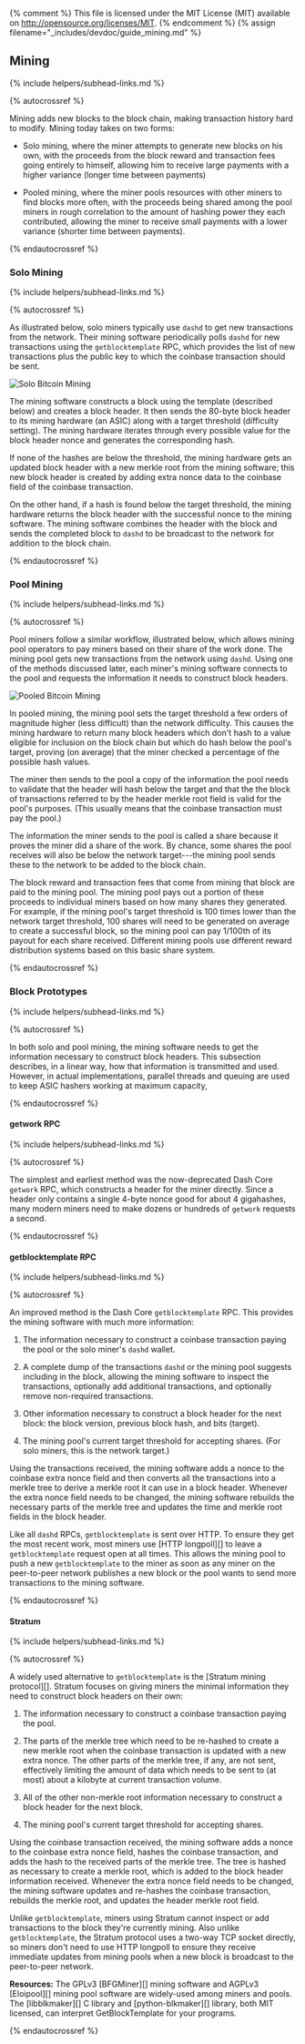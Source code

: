 {% comment %}
This file is licensed under the MIT License (MIT) available on
http://opensource.org/licenses/MIT.
{% endcomment %}
{% assign filename="_includes/devdoc/guide_mining.md" %}

## Mining
{% include helpers/subhead-links.md %}

<!-- __ -->

{% autocrossref %}

Mining adds new blocks to the block chain, making transaction history
hard to modify.  Mining today takes on two forms:

* Solo mining, where the miner attempts to generate new blocks on his
  own, with the proceeds from the block reward and transaction fees
  going entirely to himself, allowing him to receive large payments with
  a higher variance (longer time between payments)

* Pooled mining, where the miner pools resources with other miners to
  find blocks more often, with the proceeds being shared among the pool
  miners in rough correlation to the amount of hashing power
  they each contributed, allowing the miner to receive small
  payments with a lower variance (shorter time between payments).

{% endautocrossref %}

### Solo Mining
{% include helpers/subhead-links.md %}

{% autocrossref %}

As illustrated below, solo miners typically use `dashd` to get new
transactions from the network. Their mining software periodically polls
`dashd` for new transactions using the `getblocktemplate` RPC, which
provides the list of new transactions plus the public key to which the
coinbase transaction should be sent.

![Solo Bitcoin Mining](/img/dev/en-solo-mining-overview.svg)

The mining software constructs a block using the template (described below) and creates a
block header. It then sends the 80-byte block header to its mining
hardware (an ASIC) along with a target threshold (difficulty setting).
The mining hardware iterates through every possible value for the block
header nonce and generates the corresponding hash.

If none of the hashes are below the threshold, the mining hardware gets
an updated block header with a new merkle root from the mining software;
this new block header is created by adding extra nonce data to the
coinbase field of the coinbase transaction.

On the other hand, if a hash is found below the target threshold, the
mining hardware returns the block header with the successful nonce to
the mining software. The mining software combines the header with the
block and sends the completed block to `dashd` to be broadcast to the network
for addition to the block chain.

{% endautocrossref %}

### Pool Mining
{% include helpers/subhead-links.md %}

{% autocrossref %}

Pool miners follow a similar workflow, illustrated below, which allows
mining pool operators to pay miners based on their share of the work
done. The mining pool gets new transactions from the network using
`dashd`. Using one of the methods discussed later, each miner's mining
software connects to the pool and requests the information it needs to
construct block headers.

![Pooled Bitcoin Mining](/img/dev/en-pooled-mining-overview.svg)

In pooled mining, the mining pool sets the target threshold a few orders
of magnitude higher (less difficult) than the network
difficulty. This causes the mining hardware to return many block headers
which don't hash to a value eligible for inclusion on the block chain
but which do hash below the pool's target, proving (on average) that the
miner checked a percentage of the possible hash values.

The miner then sends to the pool a copy of the information the pool
needs to validate that the header will hash below the target and that
the the block of transactions referred to by the header merkle root field
is valid for the pool's purposes. (This usually means that the coinbase
transaction must pay the pool.)

The information the miner sends to the pool is called a share because it
proves the miner did a share of the work. By chance, some shares the
pool receives will also be below the network target---the mining pool
sends these to the network to be added to the block chain.

The block reward and transaction fees that come from mining that block
are paid to the mining pool. The mining pool pays out a portion of
these proceeds to individual miners based on how many shares they generated. For
example, if the mining pool's target threshold is 100 times lower than
the network target threshold, 100 shares will need to be generated on
average to create a successful block, so the mining pool can pay 1/100th
of its payout for each share received.  Different mining pools use
different reward distribution systems based on this basic share system.

{% endautocrossref %}

### Block Prototypes
{% include helpers/subhead-links.md %}

{% autocrossref %}

In both solo and pool mining, the mining software needs to get the
information necessary to construct block headers. This subsection
describes, in a linear way, how that information is transmitted and
used. However, in actual implementations, parallel threads and queuing
are used to keep ASIC hashers working at maximum capacity,

{% endautocrossref %}

#### getwork RPC
{% include helpers/subhead-links.md %}

{% autocrossref %}

The simplest and earliest method was the now-deprecated Dash Core
`getwork` RPC, which constructs a header for the miner directly. Since a
header only contains a single 4-byte nonce good for about 4 gigahashes,
many modern miners need to make dozens or hundreds of `getwork` requests
a second.

{% endautocrossref %}

#### getblocktemplate RPC
{% include helpers/subhead-links.md %}

{% autocrossref %}

An improved method is the Dash Core `getblocktemplate` RPC. This
provides the mining software with much more information:

1. The information necessary to construct a coinbase transaction
   paying the pool or the solo miner's `dashd` wallet.

2. A complete dump of the transactions `dashd` or the mining pool
   suggests including in the block, allowing the mining software to
   inspect the transactions, optionally add additional transactions, and
   optionally remove non-required transactions.

3. Other information necessary to construct a block header for the next
   block: the block version, previous block hash, and bits (target).

4. The mining pool's current target threshold for accepting shares. (For
   solo miners, this is the network target.)

Using the transactions received, the mining software adds a nonce to the
coinbase extra nonce field and then converts all the transactions into a
merkle tree to derive a merkle root it can use in a block header.
Whenever the extra nonce field needs to be changed, the mining software
rebuilds the necessary parts of the merkle tree and updates the time and
merkle root fields in the block header.

Like all `dashd` RPCs, `getblocktemplate` is sent over HTTP. To
ensure they get the most recent work, most miners use [HTTP longpoll][] to
leave a `getblocktemplate` request open at all times. This allows the
mining pool to push a new `getblocktemplate` to the miner as soon as any
miner on the peer-to-peer network publishes a new block or the pool
wants to send more transactions to the mining software.

{% endautocrossref %}

#### Stratum
{% include helpers/subhead-links.md %}

{% autocrossref %}

A widely used alternative to `getblocktemplate` is the [Stratum mining
protocol][]. Stratum focuses on giving miners the minimal information they
need to construct block headers on their own:

1. The information necessary to construct a coinbase transaction
   paying the pool.

2. The parts of the merkle tree which need to be re-hashed to
   create a new merkle root when the coinbase transaction is
   updated with a new extra nonce. The other parts of the merkle
   tree, if any, are not sent, effectively limiting the amount of data which needs
   to be sent to (at most) about a kilobyte at current transaction
   volume.

3. All of the other non-merkle root information necessary to construct a
   block header for the next block.

4. The mining pool's current target threshold for accepting shares.

Using the coinbase transaction received, the mining software adds a
nonce to the coinbase extra nonce field, hashes the coinbase
transaction, and adds the hash to the received parts of the merkle tree.
The tree is hashed as necessary to create a merkle root, which is added
to the block header information received. Whenever the extra nonce field
needs to be changed, the mining software updates and re-hashes the
coinbase transaction, rebuilds the merkle root, and updates the header
merkle root field.

Unlike `getblocktemplate`, miners using Stratum cannot inspect or add
transactions to the block they're currently mining. Also unlike
`getblocktemplate`, the Stratum protocol uses a two-way TCP socket directly,
so miners don't need to use HTTP longpoll to ensure they receive
immediate updates from mining pools when a new block is broadcast to the
peer-to-peer network.

<!-- SOMEDAY: describe p2pool -->

**Resources:** The GPLv3 [BFGMiner][] mining software and AGPLv3
[Eloipool][] mining pool software are widely-used among miners and
pools. The [libblkmaker][] C library and [python-blkmaker][] library,
both MIT licensed, can interpret GetBlockTemplate for your programs.

{% endautocrossref %}
